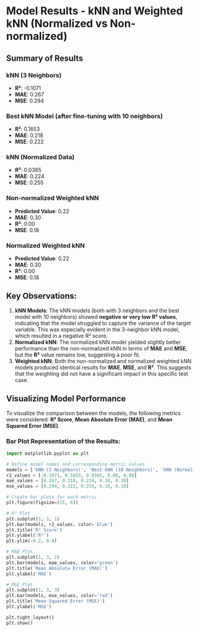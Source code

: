 # Model Results - kNN and Weighted kNN (Normalized vs Non-normalized)

## Summary of Results

### kNN (3 Neighbors)
- **R²**: -0.1071
- **MAE**: 0.267
- **MSE**: 0.294

### Best kNN Model (after fine-tuning with 10 neighbors)
- **R²**: 0.1653
- **MAE**: 0.218
- **MSE**: 0.222

### kNN (Normalized Data)
- **R²**: 0.0385
- **MAE**: 0.224
- **MSE**: 0.255

### Non-normalized Weighted kNN
- **Predicted Value**: 0.22
- **MAE**: 0.30
- **R²**: 0.00
- **MSE**: 0.18

### Normalized Weighted kNN
- **Predicted Value**: 0.22
- **MAE**: 0.30
- **R²**: 0.00
- **MSE**: 0.18

## Key Observations:
1. **kNN Models**: The kNN models (both with 3 neighbors and the best model with 10 neighbors) showed **negative or very low R² values**, indicating that the model struggled to capture the variance of the target variable. This was especially evident in the 3-neighbor kNN model, which resulted in a negative R² score.
2. **Normalized kNN**: The normalized kNN model yielded slightly better performance than the non-normalized kNN in terms of **MAE** and **MSE**, but the **R²** value remains low, suggesting a poor fit.
3. **Weighted kNN**: Both the non-normalized and normalized weighted kNN models produced identical results for **MAE**, **MSE**, and **R²**. This suggests that the weighting did not have a significant impact in this specific test case.

## Visualizing Model Performance

To visualize the comparison between the models, the following metrics were considered: **R² Score**, **Mean Absolute Error (MAE)**, and **Mean Squared Error (MSE)**.

### Bar Plot Representation of the Results:

```python
import matplotlib.pyplot as plt

# Define model names and corresponding metric values
models = ['kNN (3 Neighbors)', 'Best kNN (10 Neighbors)', 'kNN (Normalized)', 'Weighted kNN (Non-Normalized)', 'Weighted kNN (Normalized)']
r2_values = [-0.1071, 0.1653, 0.0385, 0.00, 0.00]
mae_values = [0.267, 0.218, 0.224, 0.30, 0.30]
mse_values = [0.294, 0.222, 0.255, 0.18, 0.18]

# Create bar plots for each metric
plt.figure(figsize=(15, 6))

# R² Plot
plt.subplot(1, 3, 1)
plt.bar(models, r2_values, color='blue')
plt.title('R² Score')
plt.ylabel('R²')
plt.ylim(-0.2, 0.4)

# MAE Plot
plt.subplot(1, 3, 2)
plt.bar(models, mae_values, color='green')
plt.title('Mean Absolute Error (MAE)')
plt.ylabel('MAE')

# MSE Plot
plt.subplot(1, 3, 3)
plt.bar(models, mse_values, color='red')
plt.title('Mean Squared Error (MSE)')
plt.ylabel('MSE')

plt.tight_layout()
plt.show()
